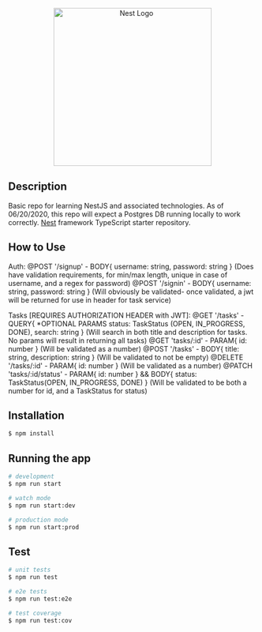 <p align="center">
  <a href="http://nestjs.com/" target="blank"><img src="https://nestjs.com/img/logo_text.svg" width="320" alt="Nest Logo" /></a>
</p>

## Description

Basic repo for learning NestJS and associated technologies. As of 06/20/2020, this repo will expect a Postgres DB running locally to work correctly. 
[Nest](https://github.com/nestjs/nest) framework TypeScript starter repository.

## How to Use
Auth:
@POST '/signup' - BODY{ username: string, password: string } (Does have validation requirements, for min/max length, unique in case of username, and a regex for password)
@POST '/signin' - BODY{ username: string, password: string } (Will obviously be validated- once validated, a jwt will be returned for use in header for task service)

Tasks [REQUIRES AUTHORIZATION HEADER with JWT]:
@GET '/tasks' - QUERY{ *OPTIONAL PARAMS status: TaskStatus (OPEN, IN_PROGRESS, DONE), search: string } (Will search in both title and description for tasks. No params will result in returning all tasks)
@GET 'tasks/:id' - PARAM{ id: number } (Will be validated as a number)
@POST '/tasks' - BODY{ title: string, description: string } (Will be validated to not be empty)
@DELETE '/tasks/:id' - PARAM{ id: number } (Will be validated as a number)
@PATCH 'tasks/:id/status' - PARAM{ id: number } && BODY{ status: TaskStatus(OPEN, IN_PROGRESS, DONE) } (Will be validated to be both a number for id, and a TaskStatus for status)

## Installation

```bash
$ npm install
```

## Running the app

```bash
# development
$ npm run start

# watch mode
$ npm run start:dev

# production mode
$ npm run start:prod
```

## Test

```bash
# unit tests
$ npm run test

# e2e tests
$ npm run test:e2e

# test coverage
$ npm run test:cov
```

